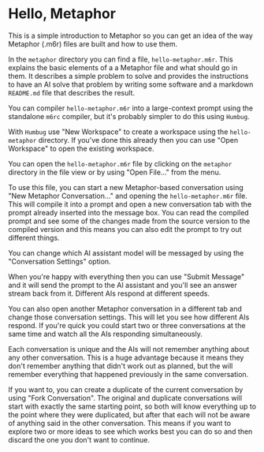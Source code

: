# Hello, Metaphor

This is a simple introduction to Metaphor so you can get an idea of the way Metaphor (.m6r) files are
built and how to use them.

In the `metaphor` directory you can find a file, `hello-metaphor.m6r`.  This explains the basic elements
of a a Metaphor file and what should go in them.  It describes a simple problem to solve and provides
the instructions to have an AI solve that problem by writing some software and a markdown `README.md`
file that describes the result.

You can compiler `hello-metaphor.m6r` into a large-context prompt using the standalone `m6rc` compiler,
but it's probably simpler to do this using `Humbug`.

With `Humbug` use "New Workspace" to create a workspace using the `hello-metaphor` directory.  If you've
done this already then you can use "Open Workspace" to open the existing workspace.

You can open the `hello-metaphor.m6r` file by clicking on the `metaphor` directory in the file view or by
using "Open File..." from the menu.

To use this file, you can start a new Metaphor-based conversation using "New Metaphor Conversation..."
and opening the `hello-metaphor.m6r` file.  This will compile it into a prompt and open a new conversation
tab with the prompt already inserted into the message box.  You can read the compiled prompt and see
some of the changes made from the source version to the compiled version and this means you can also
edit the prompt to try out different things.

You can change which AI assistant model will be messaged by using the "Conversation Settings" option.

When you're happy with everything then you can use "Submit Message" and it will send the prompt to the
AI assistant and you'll see an answer stream back from it.  Different AIs respond at different speeds.

You can also open another Metaphor conversation in a different tab and change those conversation settings.
This will let you see how different AIs respond.  If you're quick you could start two or three
conversations at the same time and watch all the AIs responding simultaneously.

Each conversation is unique and the AIs will not remember anything about any other conversation.  This
is a huge advantage because it means they don't remember anything that didn't work out as planned, but
the will remember everything that happened previously in the same conversation.

If you want to, you can create a duplicate of the current conversation by using "Fork Conversation".
The original and duplicate conversations will start with exactly the same starting point, so both
will know everything up to the point where they were duplicated, but after that each will not be aware
of anything said in the other conversation.  This means if you want to explore two or more ideas to
see which works best you can do so and then discard the one you don't want to continue.

